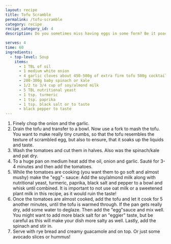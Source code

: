```yaml
---
layout: recipe
title: Tofu Scramble
permalink: /tofu-scramble
category: recipe
recipe_category_id: 4
description: Do you sometimes miss having eggs in some form? Be it poached, boiled, fried or scrambled. Admittedly, it's a bit tough to replace them... It's easy in cakes or cookies and even pancakes, but there's nothing that has quite the same texture. However, I have found that this scramble satisfies my egg-craving really well! The black salt gives it the slightly eggy taste and nutritional yeast as well as plant milk help to achieve similar creaminess. I do find this scramble tastes best on toasted rye bread that is topped with creamy guacamole. A perfect breakfast for the weekend if you feel like something hearty and have a little bit of time. But I also find it makes a great high protein dinner after a workout.

serves: 4
time: 60
ingredients:
  - top-level: Soup
    items:
      - 1 TBL of oil
      - 1 medium white onion
      - 4 garlic cloves about 450-500g of extra firm tofu 500g cocktail tomatoes
      - 200-300g baby spinach or kale
      - 1/2 to 3/4 cup of soy/almond milk
      - 5 TBL nutritional yeast
      - 1 tsp. turmeric
      - 1 tsp. paprika
      - 1 tsp. black salt or to taste
      - black pepper to taste
---
```

1.	Finely chop the onion and the garlic.
2.	Drain the tofu and transfer to a bowl. Now use a fork to mash the tofu. You want to make really tiny crumbs, so that the tofu resembles the texture of scrambled egg, but also to ensure, that it soaks up the liquids and taste.
3.	Wash the tomatoes and cut them in halves. Also was the spinach/kale and pat dry.
4.	To a huge pan on medium heat add the oil, onion and garlic. Sauté for 3-4 minutes and then add the tomatoes.
5.	While the tomatoes are cooking (you want them to go soft and almost mushy) make the "egg"- sauce: Add the soy/almond milk along with nutritional yeast, turmeric, paprika, black salt and pepper to a bowl and whisk until combined. It is important to not use oat milk or a sweetened plant milk in this recipe, as it would ruin the taste!
6.	Once the tomatoes are almost cooked, add the tofu and let it cook for 5 another minutes, until the tofu is warmed through. If the pan gets really dry, add some water to deglaze. Then add the "egg"sauce and mix well. You might want to add more black salt for an "eggier" taste, but be careful as this will make your dish more salty as well. Lastly, add the spinach and stir in.
6. Serve with rye bread and creamy guacamole and on top. Or just some avocado slices or hummus!
